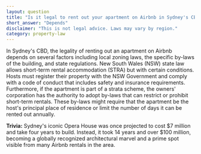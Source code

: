 ```yaml
---
layout: question
title: "Is it legal to rent out your apartment on Airbnb in Sydney's CBD?"
short_answer: "Depends"
disclaimer: "This is not legal advice. Laws may vary by region."
category: property-law
---
```

In Sydney's CBD, the legality of renting out an apartment on Airbnb depends on several factors including local zoning laws, the specific by-laws of the building, and state regulations. New South Wales (NSW) state law allows short-term rental accommodation (STRA) but with certain conditions. Hosts must register their property with the NSW Government and comply with a code of conduct that includes safety and insurance requirements. Furthermore, if the apartment is part of a strata scheme, the owners' corporation has the authority to adopt by-laws that can restrict or prohibit short-term rentals. These by-laws might require that the apartment be the host's principal place of residence or limit the number of days it can be rented out annually.

**Trivia:** Sydney's iconic Opera House was once projected to cost $7 million and take four years to build. Instead, it took 14 years and over $100 million, becoming a globally recognized architectural marvel and a prime spot visible from many Airbnb rentals in the area.
